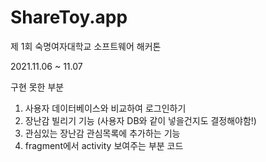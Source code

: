 # ShareToy.app
제 1회 숙명여자대학교 소프트웨어 해커톤

2021.11.06 ~ 11.07  

구현 못한 부분
1. 사용자 데이터베이스와 비교하여 로그인하기
2. 장난감 빌리기 기능 (사용자 DB와 같이 넣을건지도 결정해야함!)
3. 관심있는 장난감 관심목록에 추가하는 기능
4. fragment에서 activity 보여주는 부분 코드
